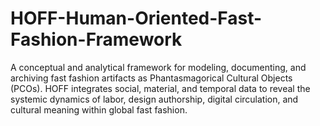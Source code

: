 # HOFF-Human-Oriented-Fast-Fashion-Framework
A conceptual and analytical framework for modeling, documenting, and archiving fast fashion artifacts as Phantasmagorical Cultural Objects (PCOs). HOFF integrates social, material, and temporal data to reveal the systemic dynamics of labor, design authorship, digital circulation, and cultural meaning within global fast fashion.
